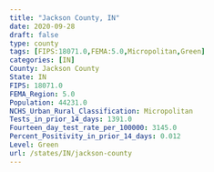 ```yaml
---
title: "Jackson County, IN"
date: 2020-09-28
draft: false
type: county
tags: [FIPS:18071.0,FEMA:5.0,Micropolitan,Green]
categories: [IN]
County: Jackson County
State: IN
FIPS: 18071.0
FEMA_Region: 5.0
Population: 44231.0
NCHS_Urban_Rural_Classification: Micropolitan
Tests_in_prior_14_days: 1391.0
Fourteen_day_test_rate_per_100000: 3145.0
Percent_Positivity_in_prior_14_days: 0.012
Level: Green
url: /states/IN/jackson-county
---
```



